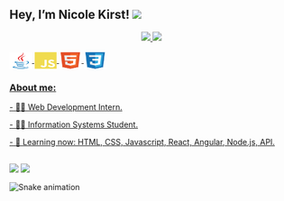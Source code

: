 ## Hey, I’m Nicole Kirst! <img src="https://raw.githubusercontent.com/iampavangandhi/iampavangandhi/master/gifs/Hi.gif" width="30px"></h2>

<div align="center">
  <a href="https://github.com/NicoleKirst">
  <img height="140em" src="https://github-readme-stats.vercel.app/api?username=NicoleKirst&theme=midnight-purple"/>
  <img height="140em" src="https://github-readme-stats.vercel.app/api/top-langs/?username=NicoleKirst&theme=midnight-purple"/>
</div>
<div style="display: inline_block"><br>
  <img align="center" alt="Nic-Java" height="30" width="40" src="https://raw.githubusercontent.com/devicons/devicon/master/icons/java/java-original.svg">
  <img align="center" alt="Nic-Js" height="30" width="40" src="https://raw.githubusercontent.com/devicons/devicon/master/icons/javascript/javascript-plain.svg">
  <img align="center" alt="Nic-HTML" height="30" width="40" src="https://raw.githubusercontent.com/devicons/devicon/master/icons/html5/html5-original.svg">
  <img align="center" alt="Nic-CSS" height="30" width="40" src="https://raw.githubusercontent.com/devicons/devicon/master/icons/css3/css3-original.svg"> 
</div>
  
### About me:
<div style="display: inline_block">
<p> - 👨‍💻 Web Development Intern.</p>
<p> - 👨‍🎓 Information Systems Student.</p>
<p> - 🎯 Learning now: HTML, CSS, Javascript, React, Angular, Node.js, API.</p>
 
</div>
  
##
 
<div> 
   <a href="https://www.linkedin.com/in/nicole-kirst-3769a5213/" target="_blank"><img src="https://img.shields.io/badge/-LinkedIn-%230077B5?style=for-the-badge&logo=linkedin&logoColor=white" target="_blank"></a> 
  <a href="https://www.instagram.com/nicolekirst/" target="_blank"><img src="https://img.shields.io/badge/-Instagram-%23E4405F?style=for-the-badge&logo=instagram&logoColor=white" target="_blank"></a>
  
  ![Snake animation](https://github.com/NicoleKirst/NicoleKirst/blob/output/github-contribution-grid-snake.svg)
  
</div>
